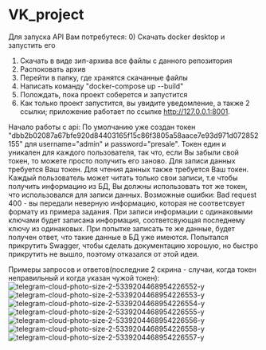 # VK_project
Для запуска API Вам потребутеся:
0) Скачать docker desktop и запустить его
1) Скачать в виде зип-архива все файлы с данного репозитория
2) Распоковать архив
3) Перейти в папку, где хранятся скачанные файлы
4) Написать команду "docker-compose up --build"
5) Полождать, пока проект соберется и запустится
6) Как только проект запустится, вы увидите уведомление, а также 2 ссылки; приложение работает по ссылке http://127.0.0.1:8001.

Начало работы с api:
По умолчанию уже создан токен "dbb2b02087a67bfe920d84403165f15c86f3805a58aace7e93d971d072852155" для username="admin" и password="presale". Токен един и уникален для каждого пользователя, так что, если Вы забыли свой токен, то можете просто получить его заново. Для записи данных требуется Ваш токен. Для чтения данных также требуется Ваш токен. Каждый пользователь может читать только свои записи, т.е чтобы получить информацию из БД, Вы должны использовать тот же токен, что использовался для записи данных.
Возможные ошибки: Bad request 400 - вы передали неверную информацию, которая не соответсвует формату из примера задания.
При записи информации с одинаковыми ключами будет записана информация, соответсвующая последнему ключу из одинаковых. При попытке записать те же данные, будет получен ответ, что такие данные в БД уже имеются.
Попытался прикрутить Swagger, чтобы сделать документацию хорошую, но быстро прикрутить не вышло, поэтому отказался от этой идеи.

Примеры запросов и ответов(последние 2 скрина - случаи, когда токен неправильный и когда указан чужой токен): 
![telegram-cloud-photo-size-2-5339204468954226552-y](https://github.com/user-attachments/assets/bfa9cabc-4098-4c32-8585-d917b42a2f0d)
![telegram-cloud-photo-size-2-5339204468954226553-y](https://github.com/user-attachments/assets/7b4c53cc-2995-4528-b2bf-7aa0fe1787f5)
![telegram-cloud-photo-size-2-5339204468954226554-y](https://github.com/user-attachments/assets/50f92967-ab8c-4b4b-9675-3322525cf39e)
![telegram-cloud-photo-size-2-5339204468954226555-y](https://github.com/user-attachments/assets/dbc2b923-4181-4794-94cb-ee4f8f406f47)
![telegram-cloud-photo-size-2-5339204468954226556-y](https://github.com/user-attachments/assets/605c195c-688f-4d7b-b2b7-fb484931c2ac)
![telegram-cloud-photo-size-2-5339204468954226558-y](https://github.com/user-attachments/assets/cc12a2b9-ff21-4bb5-9a56-6d1723b9451c)
![telegram-cloud-photo-size-2-5339204468954226557-y](https://github.com/user-attachments/assets/d9c37192-33c8-40c0-8245-39941f770d4d)












